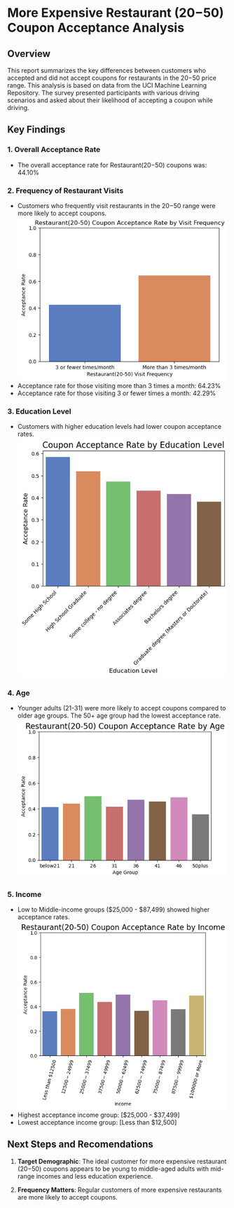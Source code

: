 # More Expensive Restaurant ($20-$50) Coupon Acceptance Analysis
## Overview
This report summarizes the key differences between customers who accepted and did not accept coupons for restaurants in the $20-$50 price range. This analysis is based on data from the UCI Machine Learning Repository. The survey presented participants with various driving scenarios and asked about their likelihood of accepting a coupon while driving.

## Key Findings
### 1. Overall Acceptance Rate
- The overall acceptance rate for Restaurant($20-$50) coupons was: 44.10%
### 2. Frequency of Restaurant Visits
- Customers who frequently visit restaurants in the $20-$50 range were more likely to accept coupons.
![Acceptance Rates by Frequency](images/restaurant20to50_acceptance_by_frequency.png)
- Acceptance rate for those visiting more than 3 times a month: 64.23%
- Acceptance rate for those visiting 3 or fewer times a month: 42.29%
### 3. Education Level
-  Customers with higher education levels had lower coupon acceptance rates.
![Acceptance Rates by Education](images/restaurant20to50_education_acceptance_rate.png)
### 4. Age
- Younger adults (21-31) were more likely to accept coupons compared to older age groups. The 50+ age group had the lowest acceptance rate.
![Acceptance Rates by Age](images/restaurant20to50_acceptance_by_age.png)
### 5. Income
- Low to Middle-income groups ($25,000 - $87,499) showed higher acceptance rates.
![Acceptance Rates by Income](images/restaurant20to50_acceptance_by_income.png)
- Highest acceptance income group: [$25,000 - $37,499]
- Lowest acceptance income group: [Less than $12,500]

## Next Steps and Recomendations

1. **Target Demographic**: The ideal customer for more expensive restaurant ($20-$50) coupons appears to be young to middle-aged adults with mid-range incomes and less education experience.

2. **Frequency Matters**: Regular customers of more expensive restaurants are more likely to accept coupons.